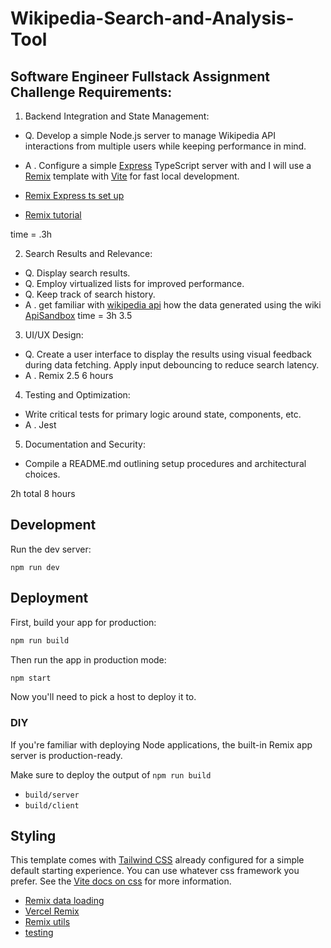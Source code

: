 # Wikipedia-Search-and-Analysis-Tool

## Software Engineer Fullstack Assignment Challenge Requirements:

1. Backend Integration and State Management:
- Q. Develop a simple Node.js server to manage Wikipedia API
interactions from multiple users while keeping performance in
mind.
- A . Configure a simple [Express](https://expressjs.com/) TypeScript server with and I will use a [Remix](https://remix.run/) template with [Vite](https://vite.dev/guide/why) for fast local development.

- [Remix Express ts set up](https://dev.to/mihaiandrei97/remix-express-ts-1614)
- [Remix tutorial](https://remix.run/docs/en/main/start/tutorial)

time = .3h

2. Search Results and Relevance:
- Q. Display search results.
- Q. Employ virtualized lists for improved performance.
- Q. Keep track of search history.
- A . get familiar with [wikipedia api](https://www.mediawiki.org/wiki/API:Main_page) how the data generated using the
wiki [ApiSandbox](https://en.wikipedia.org/wiki/Special:ApiSandbox#action=jsondata&format=json&title=&formatversion=2)
time = 3h
3.5
3. UI/UX Design:
- Q. Create a user interface to display the results using visual
feedback during data fetching. Apply input debouncing to
reduce search latency.
- A . Remix
2.5
6 hours

4. Testing and Optimization:
- Write critical tests for primary logic around state, components,
etc.
- A . Jest

5. Documentation and Security:
- Compile a README.md outlining setup procedures and
architectural choices.

2h
total 8 hours



## Development

Run the dev server:

```shellscript
npm run dev
```

## Deployment

First, build your app for production:

```sh
npm run build
```

Then run the app in production mode:

```sh
npm start
```

Now you'll need to pick a host to deploy it to.

### DIY

If you're familiar with deploying Node applications, the built-in Remix app server is production-ready.

Make sure to deploy the output of `npm run build`

- `build/server`
- `build/client`

## Styling

This template comes with [Tailwind CSS](https://tailwindcss.com/) already configured for a simple default starting experience. You can use whatever css framework you prefer. See the [Vite docs on css](https://vitejs.dev/guide/features.html#css) for more information.

- [Remix data loading](https://remix.run/docs/en/main/guides/data-loading)
- [Vercel Remix](https://vercel.com/docs/frameworks/remix)
- [Remix utils](https://remix.run/resources/remix-utils)
- [testing](https://app.studyraid.com/en/read/5717/124616/testing-your-remix-application)
